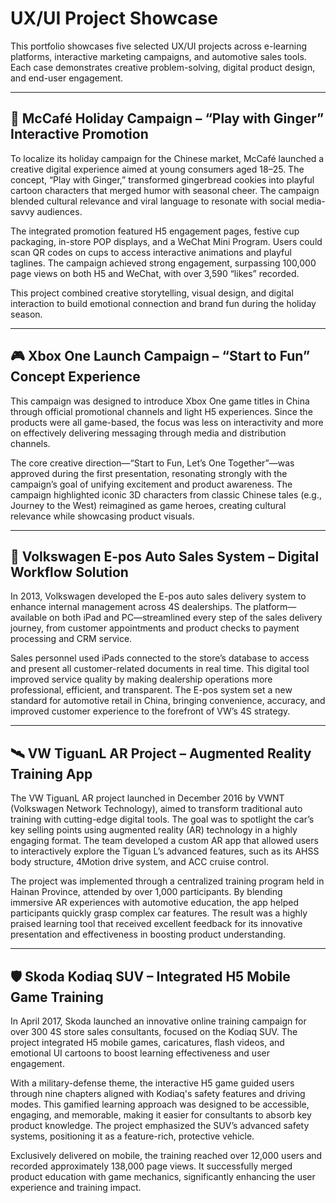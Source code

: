 # UX/UI Project Showcase

This portfolio showcases five selected UX/UI projects across e-learning platforms, interactive marketing campaigns, and automotive sales tools. Each case demonstrates creative problem-solving, digital product design, and end-user engagement.

---

## 🎄 McCafé Holiday Campaign – “Play with Ginger” Interactive Promotion

To localize its holiday campaign for the Chinese market, McCafé launched a creative digital experience aimed at young consumers aged 18–25. The concept, “Play with Ginger,” transformed gingerbread cookies into playful cartoon characters that merged humor with seasonal cheer. The campaign blended cultural relevance and viral language to resonate with social media-savvy audiences.

The integrated promotion featured H5 engagement pages, festive cup packaging, in-store POP displays, and a WeChat Mini Program. Users could scan QR codes on cups to access interactive animations and playful taglines. The campaign achieved strong engagement, surpassing 100,000 page views on both H5 and WeChat, with over 3,590 “likes” recorded.

This project combined creative storytelling, visual design, and digital interaction to build emotional connection and brand fun during the holiday season.

---

## 🎮 Xbox One Launch Campaign – “Start to Fun” Concept Experience

This campaign was designed to introduce Xbox One game titles in China through official promotional channels and light H5 experiences. Since the products were all game-based, the focus was less on interactivity and more on effectively delivering messaging through media and distribution channels.

The core creative direction—“Start to Fun, Let’s One Together”—was approved during the first presentation, resonating strongly with the campaign’s goal of unifying excitement and product awareness. The campaign highlighted iconic 3D characters from classic Chinese tales (e.g., Journey to the West) reimagined as game heroes, creating cultural relevance while showcasing product visuals.

---

## 🚗 Volkswagen E-pos Auto Sales System – Digital Workflow Solution

In 2013, Volkswagen developed the E-pos auto sales delivery system to enhance internal management across 4S dealerships. The platform—available on both iPad and PC—streamlined every step of the sales delivery journey, from customer appointments and product checks to payment processing and CRM service.

Sales personnel used iPads connected to the store’s database to access and present all customer-related documents in real time. This digital tool improved service quality by making dealership operations more professional, efficient, and transparent. The E-pos system set a new standard for automotive retail in China, bringing convenience, accuracy, and improved customer experience to the forefront of VW’s 4S strategy.

---

## 🛰️ VW TiguanL AR Project – Augmented Reality Training App

The VW TiguanL AR project launched in December 2016 by VWNT (Volkswagen Network Technology), aimed to transform traditional auto training with cutting-edge digital tools. The goal was to spotlight the car’s key selling points using augmented reality (AR) technology in a highly engaging format. The team developed a custom AR app that allowed users to interactively explore the Tiguan L’s advanced features, such as its AHSS body structure, 4Motion drive system, and ACC cruise control.

The project was implemented through a centralized training program held in Hainan Province, attended by over 1,000 participants. By blending immersive AR experiences with automotive education, the app helped participants quickly grasp complex car features. The result was a highly praised learning tool that received excellent feedback for its innovative presentation and effectiveness in boosting product understanding.

---

## 🛡️ Skoda Kodiaq SUV – Integrated H5 Mobile Game Training

In April 2017, Skoda launched an innovative online training campaign for over 300 4S store sales consultants, focused on the Kodiaq SUV. The project integrated H5 mobile games, caricatures, flash videos, and emotional UI cartoons to boost learning effectiveness and user engagement.

With a military-defense theme, the interactive H5 game guided users through nine chapters aligned with Kodiaq's safety features and driving modes. This gamified learning approach was designed to be accessible, engaging, and memorable, making it easier for consultants to absorb key product knowledge. The project emphasized the SUV’s advanced safety systems, positioning it as a feature-rich, protective vehicle.

Exclusively delivered on mobile, the training reached over 12,000 users and recorded approximately 138,000 page views. It successfully merged product education with game mechanics, significantly enhancing the user experience and training impact.